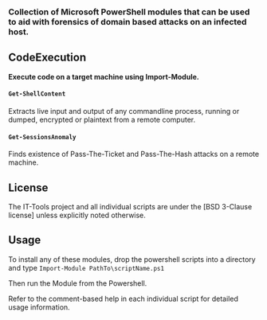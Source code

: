 ### Collection of Microsoft PowerShell modules that can be used to aid with forensics of domain based attacks on an infected host.

## CodeExecution

**Execute code on a target machine using Import-Module.**


#### `Get-ShellContent`

Extracts live input and output of any commandline process, running or dumped, encrypted or plaintext from a remote computer.


#### `Get-SessionsAnomaly`

Finds existence of Pass-The-Ticket and Pass-The-Hash attacks on a remote machine.

## License

The IT-Tools project and all individual scripts are under the [BSD 3-Clause license] unless explicitly noted otherwise.

## Usage

To install any of these modules, drop the powershell scripts into a directory and type `Import-Module PathTo\scriptName.ps1`

Then run the Module from the Powershell.

Refer to the comment-based help in each individual script for detailed usage information.
